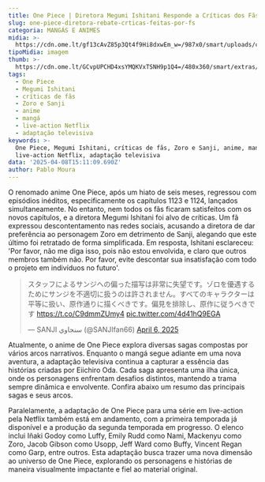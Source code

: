 ```yaml
---
title: One Piece | Diretora Megumi Ishitani Responde a Críticas dos Fãs
slug: one-piece-diretora-rebate-crticas-feitas-por-fs
categoria: MANGÁS E ANIMES
midia: >-
  https://cdn.ome.lt/gf13cAvZ85p3Qt4f9Hi8dxwEm_w=/987x0/smart/uploads/conteudo/fotos/OMELETE_CAPA_-_2025-04-08T115717.263.png
tipoMidia: imagem
thumb: >-
  https://cdn.ome.lt/GCvpUPCHD4xsYMQKVxTSNH9p1Q4=/480x360/smart/extras/conteudos/omelete_THUMB_-_2025-04-08T115706.194.png
tags:
  - One Piece
  - Megumi Ishitani
  - críticas de fãs
  - Zoro e Sanji
  - anime
  - mangá
  - live-action Netflix
  - adaptação televisiva
keywords: >-
  One Piece, Megumi Ishitani, críticas de fãs, Zoro e Sanji, anime, mangá,
  live-action Netflix, adaptação televisiva
data: '2025-04-08T15:11:09.690Z'
author: Pablo Moura
---
```


O renomado anime One Piece, após um hiato de seis meses, regressou com episódios inéditos, especificamente os capítulos 1123 e 1124, lançados simultaneamente. No entanto, nem todos os fãs ficaram satisfeitos com os novos capítulos, e a diretora Megumi Ishitani foi alvo de críticas. Um fã expressou descontentamento nas redes sociais, acusando a diretora de dar preferência ao personagem Zoro em detrimento de Sanji, alegando que este último foi retratado de forma simplificada. Em resposta, Ishitani esclareceu: 'Por favor, não me diga isso, pois não estou envolvida, e claro que outros membros também não. Por favor, evite descontar sua insatisfação com todo o projeto em indivíduos no futuro'.

<blockquote class="twitter-tweet"><p lang="ja" dir="ltr">スタッフによるサンジへの偏った描写は非常に失望です。ゾロを優遇するためにサンジを不適切に扱うのは許されません。すべてのキャラクターは平等に扱い、原作通りに描くべきです。偏見を排除し、原作に従うべきです <a href="https://t.co/C9dmmZUmy4">https://t.co/C9dmmZUmy4</a> <a href="https://t.co/4d41hQ9EGA">pic.twitter.com/4d41hQ9EGA</a></p>&mdash; SANJI سنجاوي (@SANJIfan66) <a href="https://twitter.com/SANJIfan66/status/1909004615502213446?ref_src=twsrc%5Etfw">April 6, 2025</a></blockquote>

Atualmente, o anime de One Piece explora diversas sagas compostas por vários arcos narrativos. Enquanto o mangá segue adiante em uma nova aventura, a adaptação televisiva continua a capturar a essência das histórias criadas por Eiichiro Oda. Cada saga apresenta uma ilha única, onde os personagens enfrentam desafios distintos, mantendo a trama sempre dinâmica e envolvente. Confira abaixo um resumo das principais sagas e seus arcos.

Paralelamente, a adaptação de One Piece para uma série em live-action pela Netflix também está em andamento, com a primeira temporada já disponível e a produção da segunda temporada em progresso. O elenco inclui Iñaki Godoy como Luffy, Emily Rudd como Nami, Mackenyu como Zoro, Jacob Gibson como Usopp, Jeff Ward como Buffy, Vincent Regan como Garp, entre outros. Esta adaptação busca trazer uma nova dimensão ao universo de One Piece, explorando os personagens e histórias de maneira visualmente impactante e fiel ao material original.
